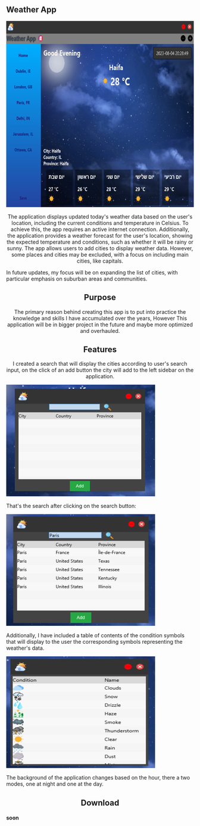 <h2>Weather App</h2>
<img src="https://github.com/avivper/Weather/blob/main/Images/night.png" width="800" height="500" />

<p style="text-align:center;">
The application displays updated today's weather data based on the user's location, including the current conditions and temperature in Celsius. To achieve this, the app requires an active internet connection. 
Additionally, the application provides a weather forecast for the user's location, showing the expected temperature and conditions, such as whether it will be rainy or sunny. The app allows users to add cities to display weather data. However, some places and cities may be excluded, with a focus on including main cities, like capitals.

In future updates, my focus will be on expanding the list of cities, with particular emphasis on suburban areas and communities.
</p>


<h2 style="text-align:center;">Purpose</h2>

<p style="text-align:center;">
The primary reason behind creating this app is to put into practice the knowledge and skills I have accumulated over the years, 
However This application will be in bigger project in the future and maybe more optimized and overhauled.
</p>

<h2 style="text-align:center;">Features</h2>

<p style="text-align:center;">
I created a search that will display the cities according to user's search input, on the click of an add button the city will add to the left sidebar on the application.
<p><img src="https://github.com/avivper/Weather/blob/main/Images/search.png" width="400" height="300" /></p>

That's the search after clicking on the search button:


<img src="https://github.com/avivper/Weather/blob/main/Images/table2.png" width="400" height="300" />

Additionally, I have included a table of contents of the condition symbols that will display to the user the corresponding symbols representing the weather's data.


<img src="https://github.com/avivper/Weather/blob/main/Images/table.png" width="400" height="300" />

The background of the application changes based on the hour, there a two modes, one at night and one at the day.
</p>

<h2 style="text-align:center;">Download</h2>
<h4>soon</h4>
